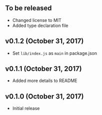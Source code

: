 ## To be released
- Changed license to MIT
- Added type declaration file

## v0.1.2 (October 31, 2017)
- Set `lib/index.js` as `main` in package.json

## v0.1.1 (October 31, 2017)
- Added more details to README

## v0.1.0 (October 31, 2017)
- Initial release
